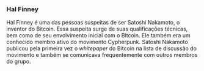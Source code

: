 ### Hal Finney

Hal Finney é uma das pessoas suspeitas de ser Satoshi Nakamoto, o inventor do Bitcoin. Essa suspeita surge de suas qualificações técnicas, bem como de seu envolvimento inicial com o Bitcoin. Ele também era um conhecido membro ativo do movimento Cypherpunk. Satoshi Nakamoto publicou pela primeira vez o _whitepaper_ do Bitcoin na lista de discussão do movimento e também se comunicava frequentemente com outros membros do grupo.